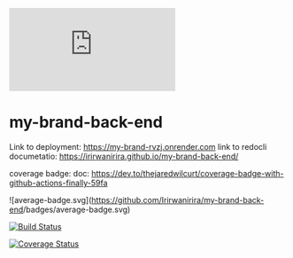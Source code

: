 ![Coverage Badge](https://img.shields.io/endpoint?url=https://gist.githubusercontent.com/<Irirwanirira>/<f797c2a306c69e309c45e249fe701aee>/raw/<my-brand-back-end>__pull_4.json)

# my-brand-back-end
Link to deployment: https://my-brand-rvzj.onrender.com
link to redocli documetatio: https://irirwanirira.github.io/my-brand-back-end/


coverage badge: doc: https://dev.to/thejaredwilcurt/coverage-badge-with-github-actions-finally-59fa

![average-badge.svg](<https://github.com/Irirwanirira/my-brand-back-end>/badges/average-badge.svg)

[![Build Status](https://travis-ci.org/<Irirwanirira>/<your-repo>.svg?branch=dev)](https://travis-ci.org/taniarascia/chip8)

[![Coverage Status](https://coveralls.io/repos/github/<your-account>/<your-repo>/badge.svg?branch=master)](https://coveralls.io/github/taniarascia/chip8?branch=master)
